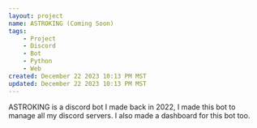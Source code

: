 ```yaml
---
layout: project
name: ASTROKING (Coming Soon)
tags: 
    - Project
    - Discord
    - Bot 
    - Python
    - Web
created: December 22 2023 10:13 PM MST
updated: December 22 2023 10:13 PM MST
---
```


ASTROKING is a discord bot I made back in 2022, I made this bot to manage all my discord servers. I also made a dashboard for this bot too.

